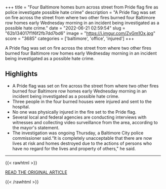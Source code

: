 +++
title = "Four Baltimore homes burn across street from Pride flag fire as police investigate possible hate crime"
description = "A Pride flag was set on fire across the street from where two other fires burned four Baltimore row homes early Wednesday morning in an incident being investigated as a possible hate crime."
date = "2022-06-21 02:59:54"
slug = "62b134017f1f6f2fb7dd7bd6"
image = "https://i.imgur.com/ZyGm1Ox.jpg"
score = "3685"
categories = ['baltimore', 'office', 'injured']
+++

A Pride flag was set on fire across the street from where two other fires burned four Baltimore row homes early Wednesday morning in an incident being investigated as a possible hate crime.

## Highlights

- A Pride flag was set on fire across the street from where two other fires burned four Baltimore row homes early Wednesday morning in an incident being investigated as a possible hate crime.
- Three people in the four burned houses were injured and sent to the hospital.
- No one was physically injured in the fire set to the Pride flag.
- Several local and federal agencies are conducting interviews with witnesses and collecting video surveillance from the area, according to the mayor's statement.
- The investigation was ongoing Thursday, a Baltimore City police commissioner said.“It is completely unacceptable that there are now lives at risk and homes destroyed due to the actions of persons who have no regard for the lives and property of others," he said.

---

{{< rawhtml >}}
  <p class="article-category">
    <a target="_blank" href="https://www.nbcnews.com/news/us-news/four-baltimore-homes-burn-street-pride-flag-fire-police-investigate-po-rcna33893">READ THE ORIGINAL ARTICLE</a>
  </p>
{{< /rawhtml >}}
